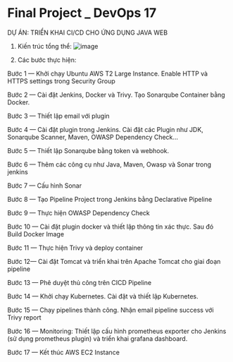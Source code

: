 # Final Project _ DevOps 17
DỰ ÁN: TRIỂN KHAI CI/CD CHO ỨNG DỤNG JAVA WEB

1. Kiến trúc tổng thể:
![image](https://github.com/user-attachments/assets/f9390d28-ae13-42be-b972-02d91cb8c5d8)
  
3. Các bước thực hiện:
   
Bước 1 — Khởi chạy Ubuntu AWS T2 Large Instance. Enable HTTP và HTTPS settings trong Security Group

Bước 2 — Cài đặt Jenkins, Docker và Trivy. Tạo Sonarqube Container bằng Docker.

Bước 3 — Thiết lập email với plugin

Bước 4 —  Cài đặt plugin trong Jenkins. Cài đặt các Plugin như JDK, Sonarqube Scanner, Maven, OWASP Dependency Check…

Bước 5 — Thiết lập Sonarqube bằng token và webhook.

Bước 6 — Thêm các công cụ như Java, Maven, Owasp và Sonar trong jenkins

Bước 7  — Cấu hình Sonar

Bước 8 — Tạo Pipeline Project trong Jenkins bằng Declarative Pipeline

Bước 9 — Thực hiện OWASP Dependency Check

Bước 10 — Cài đặt plugin docker và thiết lập thông tin xác thực. Sau đó Build Docker Image

Bước 11 — Thực hiện Trivy và deploy container

Bước 12—  Cài đặt Tomcat và triển khai trên Apache Tomcat cho giai đoạn pipeline

Bước 13 — Phê duyệt thủ công trên CICD Pipeline

Bước 14 —  Khởi chạy Kubernetes. Cài đặt và thiết lập Kubernetes.

Bước 15 —  Chạy pipelines thành công. Nhận email pipeline success với Trivy report

Bước 16 —  Monitoring: Thiết lập cấu hình prometheus exporter cho Jenkins (sử dụng prometheus plugin) và triển khai grafana dashboard.

Bước 17 —  Kết thúc AWS EC2 Instance
